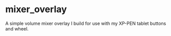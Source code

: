 # mixer_overlay
 A simple volume mixer overlay I build for use with my XP-PEN tablet buttons and wheel.
